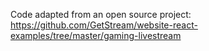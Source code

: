 Code adapted from an open source project: https://github.com/GetStream/website-react-examples/tree/master/gaming-livestream
